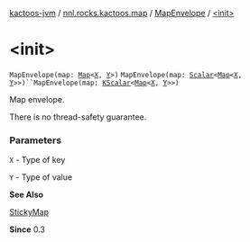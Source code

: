 [kactoos-jvm](../../index.md) / [nnl.rocks.kactoos.map](../index.md) / [MapEnvelope](index.md) / [&lt;init&gt;](./-init-.md)

# &lt;init&gt;

`MapEnvelope(map: `[`Map`](https://kotlinlang.org/api/latest/jvm/stdlib/kotlin.collections/-map/index.html)`<`[`X`](index.md#X)`, `[`Y`](index.md#Y)`>)`
`MapEnvelope(map: `[`Scalar`](../../nnl.rocks.kactoos/-scalar/index.md)`<`[`Map`](https://kotlinlang.org/api/latest/jvm/stdlib/kotlin.collections/-map/index.html)`<`[`X`](index.md#X)`, `[`Y`](index.md#Y)`>>)``MapEnvelope(map: `[`KScalar`](../../nnl.rocks.kactoos/-k-scalar.md)`<`[`Map`](https://kotlinlang.org/api/latest/jvm/stdlib/kotlin.collections/-map/index.html)`<`[`X`](index.md#X)`, `[`Y`](index.md#Y)`>>)`

Map envelope.

There is no thread-safety guarantee.

### Parameters

`X` - Type of key

`Y` - Type of value

**See Also**

[StickyMap](../-sticky-map/index.md)

**Since**
0.3

